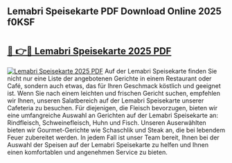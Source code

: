 ## Lemabri Speisekarte PDF Download Online 2025 f0KSF

# <h2><a href="http://gc66a8e.nevu.top/?p=Lemabri+Speisekarte">🔗 👉🔴 Lemabri Speisekarte 2025 PDF</a></h2>

[![Lemabri Speisekarte 2025 PDF](https://i.imgur.com/dBaPXMq.png)](http://gc66a8e.nevu.top/?p=Lemabri+Speisekarte)
Auf der Lemabri Speisekarte finden Sie nicht nur eine Liste der angebotenen Gerichte in einem Restaurant oder Café, sondern auch etwas, das für Ihren Geschmack köstlich und geeignet ist. Wenn Sie nach einem leichten und frischen Gericht suchen, empfehlen wir Ihnen, unseren Salatbereich auf der Lemabri Speisekarte unserer Cafeteria zu besuchen. Für diejenigen, die Fleisch bevorzugen, bieten wir eine umfangreiche Auswahl an Gerichten auf der Lemabri Speisekarte an: Rindfleisch, Schweinefleisch, Huhn und Fisch. Unseren Auserwählten bieten wir Gourmet-Gerichte wie Schaschlik und Steak an, die bei lebendem Feuer zubereitet werden. In jedem Fall ist unser Team bereit, Ihnen bei der Auswahl der Speisen auf der Lemabri Speisekarte zu helfen und Ihnen einen komfortablen und angenehmen Service zu bieten.
